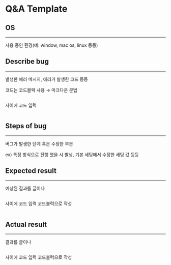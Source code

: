 # Q&A Template

## OS

---

사용 중인 환경(예: window, mac os, linux 등등)

## Describe bug

---

발생한 에러 메시지, 에러가 발생한 코드 등등

코드는 코드블럭 사용 → 마크다운 문법

```jsx
```
사이에 코드 입력
```
```

## Steps of bug

---

버그가 발생한 단계 혹은 수정한 부분

ex) 특정 방식으로 진행 했을 시 발생, 기본 세팅에서 수정한 세팅 값 등등

## Expected result

---

예상된 결과를 글이나

```jsx
```
사이에 코드 입력
코드블럭으로 작성
```
```

## Actual result

---

결과를 글이나

```jsx
```
사이에 코드 입력
코드블럭으로 작성
```
```
